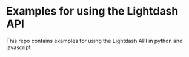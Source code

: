 # Examples for using the Lightdash API

This repo contains examples for using the Lightdash API in python and javascript
